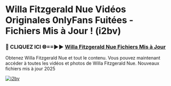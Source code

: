 # Willa Fitzgerald Nue Vidéos Originales 0nlyFans Fuitées - Fichiers Mis à Jour ! (i2bv)

<h3>🔴 CLIQUEZ ICI 🌐==►► <a href="https://tinyurl.com/2pmr4ezf" rel="nofollow">Willa Fitzgerald Nue Fichiers Mis à Jour</a></h3>

Obtenez Willa Fitzgerald Nue et tout le contenu. Vous pouvez maintenant accéder à toutes les vidéos et photos de Willa Fitzgerald Nue. Nouveaux fichiers mis à jour 2025

[![i2bv](https://i.imgur.com/6SNvagu.gif)](https://tinyurl.com/2pmr4ezf)
